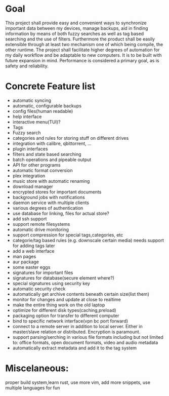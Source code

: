 # Goal
This project shall provide easy and convenient ways to synchronize important data between my devices,
manage backups, aid in finding information by means of both fuzzy searches as well as tag based searching
and the use of filters. Furthermore the product shall be easily extensible through at least two mechanism
one of which being compile, the other runtime. The project shall facilitate higher degrees of automation 
for my daily workflow and be adaptable to new computers. It is to be built with future expansion in mind.
Performance is considered a primary goal, as is safety and reliability. 

# Concrete Feature list
- automatic syncing
- automatic, configurable backups
- config files(human readable)
- help interface
- interactive menu(TUI)?
- Tags
- Fuzzy search 
- categories and rules for storing stuff on different drives
- integration with calibre, qbittorrent, ...
- plugin interfaces
- filters and state based searching
- batch operations and pipeable output
- API for other programs
- automatic format conversion
- plex integration
- music store with automatic renaming 
- download manager
- encrypted stores for important documents
- background jobs with notifications
- daemon service with multiple clients
- various degrees of authentication
- use database for linking, files for actual store?
- add ssh support
- support remote filesystems
- automatic drive monitoring
- support compression for special tags,categories, etc 
- categorie/tag based rules (e.g. downscale certain media) needs support for adding tags later
- add a web interface
- man pages
- aur package
- some easter eggs
- signatures for important files
- signatures for database(secure element where?)
- special signatures using security key
- automatic security check
- automatically get archive contents beneath certain size(list them)
- monitor for changes and update at close to realtime
- make the entire thing work on the old laptop
- optimize for different disk types(caching,preload)
- packaging option for transfer to different computer
- bind to specific network interface(vpn bc port forward)
- connect to a remote server in addition to local server. Either in master/slave relation or distributed. Encryption is paramount.
- support parsing/serching in various file formats including but not limited to: office formats, open document
  formats, video and audio metadata
- automatically extract metadata and add it to the tag system

# Miscelaneous:
proper build system,learn rust, use more vim, add more snippets, use multiple languages for fun

